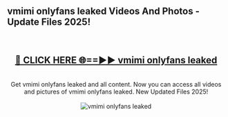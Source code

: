 <h2>vmimi onlyfans leaked Videos And Photos - Update Files 2025!</h2>
<br>
<div align="center">
<h2><a href="https://linkcuts.com/hfmhzwbr" rel="nofollow">🔴 CLICK HERE 🌐==►► vmimi onlyfans leaked</a></h2>
<br>
Get vmimi onlyfans leaked and all content. Now you can access all videos and pictures of vmimi onlyfans leaked. New Updated Files 2025!
<br>
<br>
<a href="https://linkcuts.com/hfmhzwbr" rel="nofollow" data-target="animated-image.originalLink"><img src="https://i.ibb.co.com/WyWwxjT/player-gif2.gif" alt="vmimi onlyfans leaked" style="max-width: 100%; display: inline-block;" data-target="animated-image.originalImage"></a>
</div>
<br>